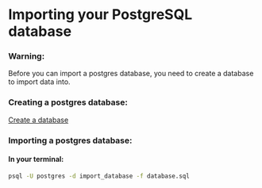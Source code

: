 # Importing your PostgreSQL database

### Warning: 
Before you can import a postgres database, you need to create a database to import data into. 

### Creating a postgres database:
[Create a database](https://github.com/BloodyAngel22/Notes/blob/main/Postgres/create.md)

###	Importing a postgres database:

#### In your terminal:

```bash
psql -U postgres -d import_database -f database.sql
```